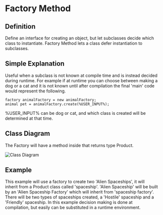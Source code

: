 Factory Method
===========
Definition
----------
Define an interface for creating an object, but let subclasses decide which class to instantiate. Factory Method lets a class defer instantiation to subclasses.

Simple Explanation
---------
Useful when a subclass is not known at compile time and is instead decided during runtime.  For example if at runtime you can choose between making a dog or a cat and it is not known until after compilation the final 'main' code would represent the following.
```
factory animalFactory = new animalFactory;
animal pet = animalFactory.create(%USER_INPUT%);
```
%USER_INPUT% can be dog or cat, and which class is created will be determined at that time.

Class Diagram
--------
The Factory will have a method inside that returns type Product.

![Class Diagram](http://www.plantuml.com/plantuml/proxy?fmt=svg&src=https://raw.githubusercontent.com/staticxrjc/Design-Patterns/main/abstract-factory/UML/diagram.puml)

Example
------
This example will use a factory to create two 'Alien Spaceships', it will inherit from a Product class called 'spaceship'.  'Alien Spaceship' will be built by an 'Alien Spaceship Factory' which will inherit from 'spaceship factory'.  There will be two types of spaceships created, a 'Hostile' spaceship and a 'Friendly' spaceship.  In this example decision making is done at compilation, but easily can be substituted in a runtime environment.